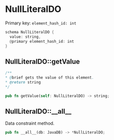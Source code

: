 # NullLiteralDO

Primary key: `element_hash_id: int`

```rust
schema NullLiteralDO {
  value: string,
  @primary element_hash_id: int
}
```
## NullLiteralDO::getValue

```java
/**
* @brief gets the value of this element.
* @return string
*/
```
```rust
pub fn getValue(self: NullLiteralDO) -> string;
```
## NullLiteralDO::\_\_all\_\_

Data constraint method.

```rust
pub fn __all__(db: JavaDB) -> *NullLiteralDO;
```
